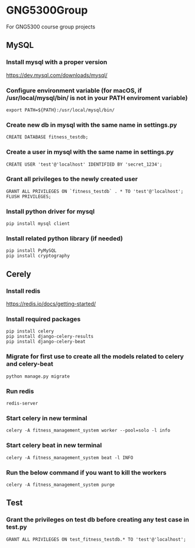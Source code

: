 # GNG5300Group
For GNG5300 course group projects

## MySQL
### Install mysql with a proper version
https://dev.mysql.com/downloads/mysql/

### Configure environment variable (for macOS, if /usr/local/mysql/bin/ is not in your PATH enviroment variable)
```
export PATH=${PATH}:/usr/local/mysql/bin/
```

### Create new db in mysql with the same name in settings.py
```
CREATE DATABASE fitness_testdb;
```

### Create a user in mysql with the same name in settings.py
```
CREATE USER 'test'@'localhost' IDENTIFIED BY 'secret_1234';
```

### Grant all privileges to the newly created user
```
GRANT ALL PRIVILEGES ON `fitness_testdb` . * TO 'test'@'localhost';
FLUSH PRIVILEGES; 
```

### Install python driver for mysql
```
pip install mysql client
```

### Install related python library (if needed)
```
pip install PyMySQL
pip install cryptography
```

## Cerely
### Install redis
https://redis.io/docs/getting-started/

### Install required packages
```
pip install celery
pip install django-celery-results
pip install django-celery-beat
```

### Migrate for first use to create all the models related to celery and celery-beat
```
python manage.py migrate
```

### Run redis
```
redis-server
```

### Start celery in new terminal
```
celery -A fitness_management_system worker --pool=solo -l info
```

### Start celery beat in new terminal
```
celery -A fitness_management_system beat -l INFO
```

### Run the below command if you want to kill the workers
```
celery -A fitness_management_system purge
```


## Test
### Grant the privileges on test db before creating any test case in test.py
```
GRANT ALL PRIVILEGES ON test_fitness_testdb.* TO 'test'@'localhost';
```